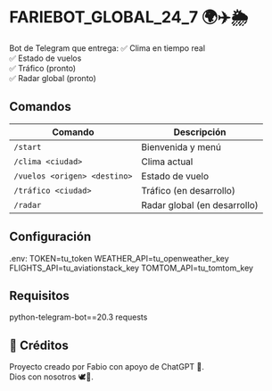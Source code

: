 # FARIEBOT_GLOBAL_24_7 🌍✈️🌦

Bot de Telegram que entrega:
✅ Clima en tiempo real  
✅ Estado de vuelos  
✅ Tráfico (pronto)  
✅ Radar global (pronto)

## Comandos
| Comando | Descripción |
|----------|-------------|
| `/start` | Bienvenida y menú |
| `/clima <ciudad>` | Clima actual |
| `/vuelos <origen> <destino>` | Estado de vuelo |
| `/tráfico <ciudad>` | Tráfico (en desarrollo) |
| `/radar` | Radar global (en desarrollo) |

## Configuración
.env:
TOKEN=tu_token
WEATHER_API=tu_openweather_key
FLIGHTS_API=tu_aviationstack_key
TOMTOM_API=tu_tomtom_key

## Requisitos
python-telegram-bot==20.3
requests

## 🙌 Créditos

Proyecto creado por Fabio con apoyo de ChatGPT 🤖.  
Dios con nosotros 🕊️🚀.
